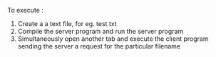 To execute :
1. Create a a text file, for eg. test.txt
2. Compile the server program and run the server program
3. Simultaneously open another tab and execute the client program sending the server a request for the particular filename

